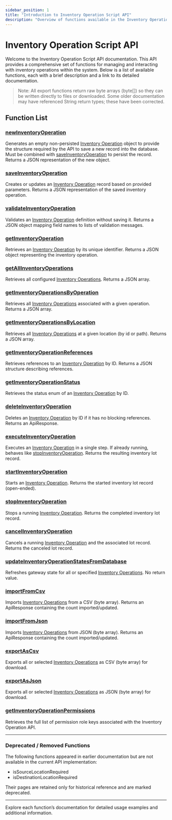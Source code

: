 ```yaml
---
sidebar_position: 1
title: "Introduction to Inventory Operation Script API"
description: "Overview of functions available in the Inventory Operation Script API."
---
```


# Inventory Operation Script API

Welcome to the Inventory Operation Script API documentation. This API provides a comprehensive set of functions for managing and interacting with inventory operations within the system. Below is a list of available functions, each with a brief description and a link to its detailed documentation.

> Note: All export functions return raw byte arrays (byte[]) so they can be written directly to files or downloaded. Some older documentation may have referenced String return types; these have been corrected.

## Function List

### [newInventoryOperation](./new-inventory-operation)

Generates an empty non-persisted [Inventory Operation](../../data-model/inventory-operation-model/inventory-operation) object to provide the structure required by the API to save a new record into the database. Must be combined with [saveInventoryOperation](./save-inventory-operation) to persist the record. Returns a JSON representation of the new object.

### [saveInventoryOperation](./save-inventory-operation)

Creates or updates an [Inventory Operation](../../data-model/inventory-operation-model/inventory-operation) record based on provided parameters. Returns a JSON representation of the saved inventory operation.

### [validateInventoryOperation](./validate-inventory-operation)

Validates an [Inventory Operation](../../data-model/inventory-operation-model/inventory-operation) definition without saving it. Returns a JSON object mapping field names to lists of validation messages.

### [getInventoryOperation](./get-inventory-operation)

Retrieves an [Inventory Operation](../../data-model/inventory-operation-model/inventory-operation) by its unique identifier. Returns a JSON object representing the inventory operation.

### [getAllInventoryOperations](./get-all-inventory-operations)

Retrieves all configured [Inventory Operations](../../data-model/inventory-operation-model/inventory-operation). Returns a JSON array.

### [getInventoryOperationsByOperation](./get-inventory-operations-by-operation)

Retrieves all [Inventory Operations](../../data-model/inventory-operation-model/inventory-operation) associated with a given operation. Returns a JSON array.

### [getInventoryOperationsByLocation](./get-inventory-operations-by-location)

Retrieves all [Inventory Operations](../../data-model/inventory-operation-model/inventory-operation) at a given location (by id or path). Returns a JSON array.

### [getInventoryOperationReferences](./get-inventory-operation-references)

Retrieves references to an [Inventory Operation](../../data-model/inventory-operation-model/inventory-operation) by ID. Returns a JSON structure describing references.

### [getInventoryOperationStatus](./get-inventory-operation-status)

Retrieves the status enum of an [Inventory Operation](../../data-model/inventory-operation-model/inventory-operation) by ID.

### [deleteInventoryOperation](./delete-inventory-operation)

Deletes an [Inventory Operation](../../data-model/inventory-operation-model/inventory-operation) by ID if it has no blocking references. Returns an ApiResponse.

### [executeInventoryOperation](./execute-inventory-operation)

Executes an [Inventory Operation](../../data-model/inventory-operation-model/inventory-operation) in a single step. If already running, behaves like [stopInventoryOperation](./stop-inventory-operation). Returns the resulting inventory lot record.

### [startInventoryOperation](./start-inventory-operation)

Starts an [Inventory Operation](../../data-model/inventory-operation-model/inventory-operation). Returns the started inventory lot record (open-ended).

### [stopInventoryOperation](./stop-inventory-operation)

Stops a running [Inventory Operation](../../data-model/inventory-operation-model/inventory-operation). Returns the completed inventory lot record.

### [cancelInventoryOperation](./cancel-inventory-operation)

Cancels a running [Inventory Operation](../../data-model/inventory-operation-model/inventory-operation) and the associated lot record. Returns the canceled lot record.

### [updateInventoryOperationStatesFromDatabase](./update-inventory-operation-states-from-database)

Refreshes gateway state for all or specified [Inventory Operations](../../data-model/inventory-operation-model/inventory-operation). No return value.

### [importFromCsv](./import-from-csv)

Imports [Inventory Operations](../../data-model/inventory-operation-model/inventory-operation) from a CSV (byte array). Returns an ApiResponse containing the count imported/updated.

### [importFromJson](./import-from-json)

Imports [Inventory Operations](../../data-model/inventory-operation-model/inventory-operation) from JSON (byte array). Returns an ApiResponse containing the count imported/updated.

### [exportAsCsv](./export-as-csv)

Exports all or selected [Inventory Operations](../../data-model/inventory-operation-model/inventory-operation) as CSV (byte array) for download.

### [exportAsJson](./export-as-json)

Exports all or selected [Inventory Operations](../../data-model/inventory-operation-model/inventory-operation) as JSON (byte array) for download.

### [getInventoryOperationPermissions](./get-inventory-operation-permissions)

Retrieves the full list of permission role keys associated with the Inventory Operation API.

---

### Deprecated / Removed Functions

The following functions appeared in earlier documentation but are not available in the current API implementation:

- isSourceLocationRequired
- isDestinationLocationRequired

Their pages are retained only for historical reference and are marked deprecated.

---

Explore each function’s documentation for detailed usage examples and additional information.
